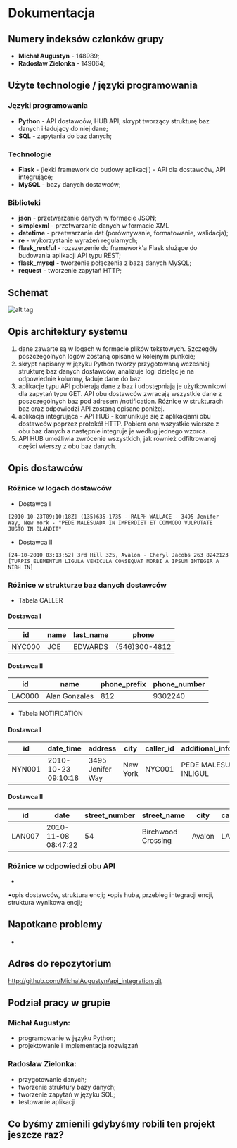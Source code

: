# Dokumentacja

## Numery indeksów członków grupy
* **Michał Augustyn** - 148989;
* **Radosław Zielonka** - 149064;

## Użyte technologie / języki programowania

### Języki programowania
* **Python** - API dostawców, HUB API, skrypt tworzący strukturę baz danych i ładujący do niej dane;
* **SQL** - zapytania do baz danych;

### Technologie
* **Flask** - (lekki framework do budowy aplikacji) - API dla dostawców, API integrujące;
* **MySQL** - bazy danych dostawców;

### Biblioteki
* **json** - przetwarzanie danych w formacie JSON;
* **simplexml** - przetwarzanie danych w formacie XML
* **datetime** - przetwarzanie dat (porównywanie, formatowanie, walidacja);
* **re** - wykorzystanie wyrażeń regularnych;
* **flask_restful** - rozszerzenie do framework'a Flask służące do budowania aplikacji API typu REST;
* **flask_mysql** - tworzenie połączenia z bazą danych MySQL;
* **request** - tworzenie zapytań HTTP;

## Schemat
![alt tag](Diagram.png)

## Opis architektury systemu

1. dane zawarte są w logach w formacie plików tekstowych. Szczegóły poszczególnych logów zostaną opisane w kolejnym punkcie;
2. skrypt napisany w języku Python tworzy przygotowaną wcześniej strukturę baz danych dostawców, analizuje logi dzieląc je na odpowiednie kolumny, ładuje dane do baz
3. aplikacje typu API pobierają dane z baz i udostępniają je użytkownikowi dla zapytań typu GET. API obu dostawców zwracają wszystkie dane z poszczególnych baz pod adresem /notification. Różnice w strukturach baz oraz odpowiedzi API zostaną opisane poniżej.
4. aplikacja integrująca - API HUB - komunikuje się z aplikacjami obu dostawców poprzez protokół HTTP. Pobiera ona wszystkie wiersze z obu baz danych a następnie integruje je według jednego wzorca.
5. API HUB umożliwia zwrócenie wszystkich, jak również odfiltrowanej części wierszy z obu baz danych.

## Opis dostawców

### Różnice w logach dostawców

* Dostawca I
```
[2010-10-23T09:10:18Z] (135)635-1735 - RALPH WALLACE - 3495 Jenifer Way, New York - "PEDE MALESUADA IN IMPERDIET ET COMMODO VULPUTATE JUSTO IN BLANDIT"
```

* Dostawca II
```
[24-10-2010 03:13:52] 3rd Hill 325, Avalon - Cheryl Jacobs 263 8242123 [TURPIS ELEMENTUM LIGULA VEHICULA CONSEQUAT MORBI A IPSUM INTEGER A NIBH IN]
```

### Różnice w strukturze baz danych dostawców

* Tabela CALLER

#### Dostawca I
  
id | name | last_name | phone
------ | ---- | --------- | -------------
NYC000 | JOE | EDWARDS | (546)300-4812

#### Dostawca II

id | name | phone_prefix | phone_number
------ | ------------- | --------- | -------------
LAC000 | Alan Gonzales | 812 | 9302240


* Tabela NOTIFICATION

#### Dostawca I
  
id | date_time | address | city | caller_id | additional_information
------ | ------- | ----------------- | ------------- | -------------- | --------------------
NYN001 | 2010-10-23 09:10:18 | 3495 Jenifer Way | New York | NYC001 | PEDE MALESUADA INLIGUL

#### Dostawca II

id | date | street_number | street_name | city | caller_id | description
------ | ------------------- | ----------------------- | ------------- | -------------- | -------------------- | ----------------------
LAN007 | 2010-11-08 08:47:22 | 54 | Birchwood Crossing | Avalon | LAC007 | VITAE IPSUM NON


### Różnice w odpowiedzi obu API
*

•opis dostawców, struktura encji;
•opis huba, przebieg integracji encji, struktura wynikowa encji;

## Napotkane problemy
* 

## Adres do repozytorium
http://github.com/MichalAugustyn/api_integration.git

## Podział pracy w grupie

### **Michał Augustyn:**
* programowanie w języku Python;
* projektowanie i implementacja rozwiązań

### **Radosław Zielonka:**
* przygotowanie danych;
* tworzenie struktury bazy danych; 
* tworzenie zapytań w języku SQL;
* testowanie aplikacji

## Co byśmy zmienili gdybyśmy robili ten projekt jeszcze raz?
